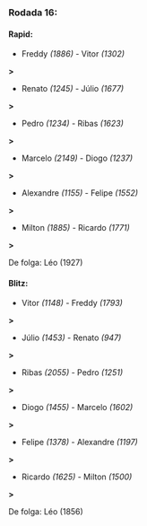 ### Rodada 16:

#### Rapid:

* Freddy *(1886)*     -     Vitor *(1302)*

 **>** 
* Renato *(1245)*     -     Júlio *(1677)*

 **>** 
* Pedro *(1234)*     -     Ribas *(1623)*

 **>** 
* Marcelo *(2149)*     -     Diogo *(1237)*

 **>** 
* Alexandre *(1155)*     -     Felipe *(1552)*

 **>** 
* Milton *(1885)*     -     Ricardo *(1771)*

 **>** 

De folga: Léo (1927)

#### Blitz:

* Vitor *(1148)*     -     Freddy *(1793)*

 **>** 
* Júlio *(1453)*     -     Renato *(947)*

 **>** 
* Ribas *(2055)*     -     Pedro *(1251)*

 **>** 
* Diogo *(1455)*     -     Marcelo *(1602)*

 **>** 
* Felipe *(1378)*     -     Alexandre *(1197)*

 **>** 
* Ricardo *(1625)*     -     Milton *(1500)*

 **>** 

De folga: Léo (1856)

